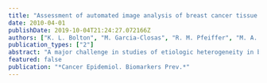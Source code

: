 ```yaml
---
title: "Assessment of automated image analysis of breast cancer tissue microarrays for epidemiologic studies"
date: 2010-04-01
publishDate: 2019-10-04T21:24:27.072166Z
authors: ["K. L. Bolton", "M. Garcia-Closas", "R. M. Pfeiffer", "M. A. Duggan", "W. J. Howat", "S. M. Hewitt", "X. R. Yang", "R. Cornelison", "S. L. Anzick", "P. Meltzer", "S. Davis", "P. Lenz", "J. D. Figueroa", "P. D. Pharoah", "M. E. Sherman"]
publication_types: ["2"]
abstract: "A major challenge in studies of etiologic heterogeneity in breast cancer has been the limited throughput, accuracy, and reproducibility of measuring tissue markers. Computerized image analysis systems may help address these concerns, but published reports of their use are limited. We assessed agreement between automated and pathologist scores of a diverse set of immunohistochemical assays done on breast cancer tissue microarrays (TMA). TMAs of 440 breast cancers previously stained for estrogen receptor (ER)-alpha, progesterone receptor (PR), human epidermal growth factor receptor 2 (HER2), ER-beta, and aromatase were independently scored by two pathologists and three automated systems (TMALab II, TMAx, and Ariol). Agreement between automated and pathologist scores of negative/positive was measured using the area under the receiver operating characteristics curve (AUC) and weighted kappa statistics for categorical scores. We also investigated the correlation between immunohistochemical scores and mRNA expression levels. Agreement between pathologist and automated negative/positive and categorical scores was excellent for ER-alpha and PR (AUC range = 0.98-0.99; kappa range = 0.86-0.91). Lower levels of agreement were seen for ER-beta categorical scores (AUC = 0.99-1.0; kappa = 0.80-0.86) and both negative/positive and categorical scores for aromatase (AUC = 0.85-0.96; kappa = 0.41-0.67) and HER2 (AUC = 0.94-0.97; kappa = 0.53-0.72). For ER-alpha and PR, there was a strong correlation between mRNA levels and automated (rho = 0.67-0.74) and pathologist immunohistochemical scores (rho = 0.67-0.77). HER2 mRNA levels were more strongly correlated with pathologist (rho = 0.63) than automated immunohistochemical scores (rho = 0.41-0.49). Automated analysis of immunohistochemical markers is a promising approach for scoring large numbers of breast cancer tissues in epidemiologic investigations. This would facilitate studies of etiologic heterogeneity, which ultimately may allow improved risk prediction and better prevention approaches."
featured: false
publication: "*Cancer Epidemiol. Biomarkers Prev.*"
---
```


